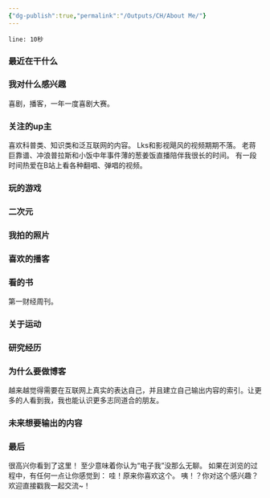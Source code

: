 ```yaml
---
{"dg-publish":true,"permalink":"/Outputs/CH/About Me/"}
---
```


```query
line: 10秒
```
### 最近在干什么

### 我对什么感兴趣
喜剧，播客，一年一度喜剧大赛。

### 关注的up主
喜欢科普类、知识类和泛互联网的内容。
Lks和影视飓风的视频期期不落。
老蒋巨靠谱、冲浪普拉斯和小饭中年事件薄的葱姜饭直播陪伴我很长的时间。
有一段时间热爱在B站上看各种翻唱、弹唱的视频。
### 玩的游戏
### 二次元

### 我拍的照片
### 喜欢的播客
### 看的书
第一财经周刊。
### 关于运动

### 研究经历
### 为什么要做博客
越来越觉得需要在互联网上真实的表达自己，并且建立自己输出内容的索引。让更多的人看到我，我也能认识更多志同道合的朋友。
### 未来想要输出的内容
### 最后
很高兴你看到了这里！
至少意味着你认为“电子我”没那么无聊。
如果在浏览的过程中，有任何一点让你感觉到：
哇！原来你喜欢这个。
咦！？你对这个感兴趣？
欢迎直接戳我一起交流~！

